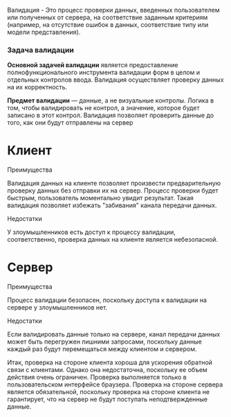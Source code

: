 
Валидация - Это процесс проверки данных, введенных пользователем или полученных от сервера, на соответствие заданным критериям (например, на отсутствие ошибок в данных, соответствие типу или модели представления).

### Задача валидации

**Основной задачей валидации** является предоставление полнофункционального инструмента валидации форм в целом и отдельных контролов ввода. Валидация осуществляет проверку данных на их корректность.

**Предмет валидации** — данные, а не визуальные контролы. Логика в том, чтобы валидировать не контрол, а значение, которое будет записано в этот контрол. Валидация позволяет проверить данные до того, как они будут отправлены на сервер

# Клиент

Преимущества

Валидация данных на клиенте позволяет произвести предварительную проверку данных без отправки их на сервер. Процесс проверки будет быстрым, пользователь моментально увидит результат. Такая валидация позволяет избежать "забивания" канала передачи данных.

Недостатки

У злоумышленников есть доступ к процессу валидации, соответственно, проверка данных на клиенте является небезопасной.

# Сервер

Преимущества

Процесс валидации безопасен, поскольку доступа к валидации на сервере у злоумышленников нет.

Недостатки

Если валидировать данные только на сервере, канал передачи данных может быть перегружен лишними запросами, поскольку данные каждый раз будут перемещаться между клиентом и сервером.


Итак, проверка на стороне клиента хороша для ускорения обратной связи с клиентами. Однако она недостаточна, поскольку ее объем действия очень ограничен. Проверка выполняется только в пользовательском интерфейсе браузера. Проверка на стороне сервера является обязательной, поскольку проверка на стороне клиента не гарантирует, что на сервер не будут поступать неподтвержденные данные.
